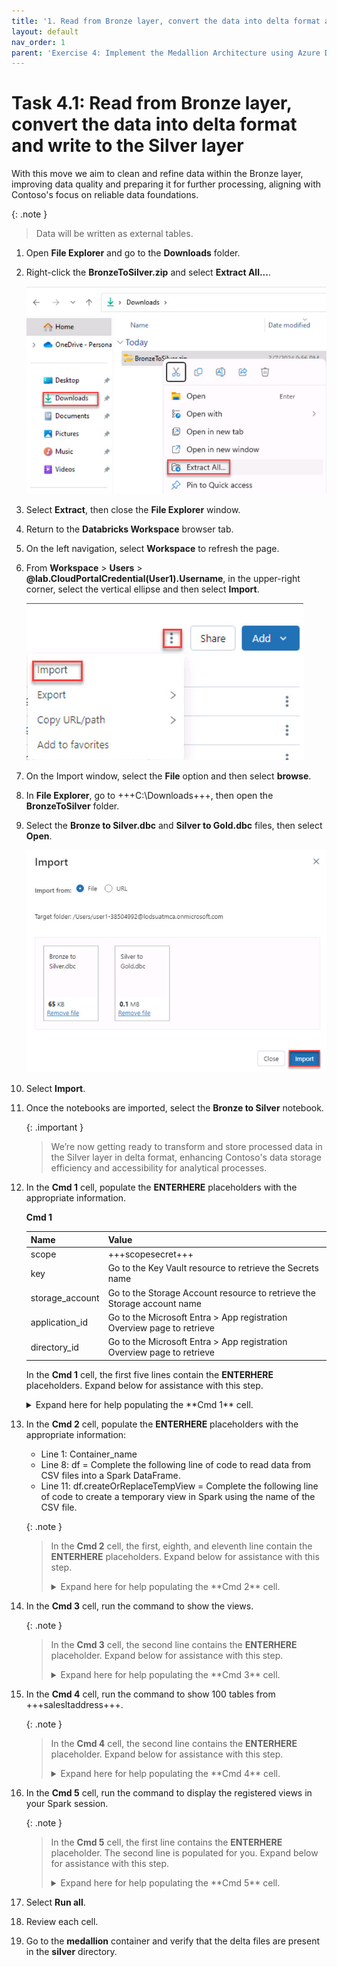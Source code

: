 ```yaml
---
title: '1. Read from Bronze layer, convert the data into delta format and write to the Silver layer'
layout: default
nav_order: 1
parent: 'Exercise 4: Implement the Medallion Architecture using Azure Databricks (Bronze, Silver and Gold layers)'
---
```


# Task 4.1: Read from Bronze layer, convert the data into delta format and write to the Silver layer

With this move we aim to clean and refine data within the Bronze layer, improving data quality and preparing it for further processing, aligning with Contoso's focus on reliable data foundations. 

{: .note }
> Data will be written as external tables. 

1. Open **File Explorer** and go to the **Downloads** folder.

1. Right-click the **BronzeToSilver.zip** and select **Extract All...**.

    ![extract.jpg](../media/instructions254096/extract.jpg)

1. Select **Extract**, then close the **File Explorer** window.

1. Return to the **Databricks Workspace** browser tab.

1. On the left navigation, select **Workspace** to refresh the page.

1. From **Workspace** > **Users** > **@lab.CloudPortalCredential(User1).Username**, in the upper-right corner, select the vertical ellipse and then select **Import**.

    ![import.jpg](../media/instructions254096/import.jpg)

1. On the Import window, select the **File** option and then select **browse**.

1. In **File Explorer**, go to +++C:\Downloads+++, then open the **BronzeToSilver** folder.

1. Select the **Bronze to Silver.dbc** and **Silver to Gold.dbc** files, then select **Open**.

    ![selectimport.jpg](../media/instructions254096/selectimport.jpg)

1. Select **Import**.

1. Once the notebooks are imported, select the **Bronze to Silver** notebook.

    {: .important }
    > We’re now getting ready to transform and store processed data in the Silver layer in delta format, enhancing Contoso's data storage efficiency and accessibility for analytical processes.

1. In the **Cmd 1** cell, populate the **ENTERHERE** placeholders with the appropriate information.

    **Cmd 1**
   
    | Name | Value |
    |:---------|:---------|
    | scope   | +++scopesecret+++   |
    | key   | Go to the Key Vault resource to retrieve the Secrets name   |
    | storage_account   | Go to the Storage Account resource to retrieve the Storage account name   |
    | application_id   | Go to the Microsoft Entra > App registration Overview page to retrieve    |
    | directory_id   | Go to the Microsoft Entra > App registration Overview page to retrieve   |

    
    In the **Cmd 1** cell, the first five lines contain the **ENTERHERE** placeholders. Expand below for assistance with this step.
   
    <details markdown="block">
    <summary>Expand here for help populating the **Cmd 1** cell. </summary>
   
    | Name | Value |
    |:---------|:---------|
    | scope   | +++scopesecret+++   |
    | key   | +++keyvaultSecret+++   |
    | storage_account   | +++storage@lab.LabInstance.Id+++   |
    | application_id   | +++@lab.Variable(serviceApplicationID_clientID)+++   |
    | directory_id   | +++@lab.Variable(serviceDirectoryID_tenantID)+++   |
   
    </details>

1. In the **Cmd 2** cell, populate the **ENTERHERE** placeholders with the appropriate information:

    - Line 1: Container_name
    - Line 8: df = Complete the following line of code to read data from CSV files into a Spark DataFrame.
    - Line 11: df.createOrReplaceTempView = Complete the following line of code to create a temporary view in Spark using the name of the CSV file. 

    {: .note }
    > In the **Cmd 2** cell, the first, eighth, and eleventh line contain the **ENTERHERE** placeholders. Expand below for assistance with this step.
    >
    ><details>
    ><summary>
    >Expand here for help populating the **Cmd 2** cell. 
    ></summary>
    >
    >**Cmd 2**
    >
    > | Name | Value |
    > |:---------|:---------|
    > | container_name   | +++"medallion"+++   |
    > | df   |   +++spark.read.format("csv").options(inferSchema="true", header="true").load(path=f"{file_path.path}*")+++   |
    > | df.createOrReplaceTempView   | +++(file_path.name.removesuffix('.csv'))+++   |
    ></details>

1. In the **Cmd 3** cell, run the command to show the views.

    {: .note }
    > In the **Cmd 3** cell, the second line contains the **ENTERHERE** placeholder. Expand below for assistance with this step.
    >
    ><details>
    ><summary>
    >Expand here for help populating the **Cmd 3** cell. 
    ></summary>
    >
    >**Cmd 3**
    > | Name | Value |
    > |:---------|:---------|
    > | %sql   | +++SHOW VIEWS+++   | 
    ></details>

1. In the **Cmd 4** cell, run the command to show 100 tables from +++salesltaddress+++.

    {: .note }
    > In the **Cmd 4** cell, the second line contains the **ENTERHERE** placeholder. Expand below for assistance with this step.
    >
    ><details>
    ><summary>
    >Expand here for help populating the **Cmd 4** cell. 
    ></summary>
    >
    >**Cmd 4**
    > | Name | Value |
    > |:---------|:---------|
    > | %sql   | +++SELECT * FROM salesltaddress LIMIT 100+++   |
    ></details>

1. In the **Cmd 5** cell, run the command to display the registered views in your Spark session.

    {: .note }
    > In the **Cmd 5** cell, the first line contains the **ENTERHERE** placeholder. The second line is populated for you. Expand below for assistance with this step.
    >
    ><details>
    ><summary>
    >Expand here for help populating the **Cmd 5** cell. 
    ></summary>
    >
    >**Cmd 5**
    > | Name | Value |
    > |:---------|:---------|
    > | line 1 | +++views = spark.sql("SHOW VIEWS")+++   |
    ></details>

1. Select **Run all**.

1. Review each cell.

1. Go to the **medallion** container and verify that the delta files are present in the **silver** directory.
